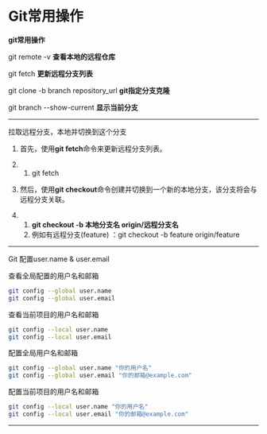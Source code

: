# Git常用操作

**git常用操作**

git remote -v  **查看本地的远程仓库**

git fetch **更新远程分支列表**

git clone -b branch repository_url **git指定分支克隆**

git branch --show-current **显示当前分支**

----

拉取远程分支，本地并切换到这个分支

1. 首先，使用**git fetch**命令来更新远程分支列表。

1. 1. git fetch

1. 然后，使用**git checkout**命令创建并切换到一个新的本地分支，该分支将会与远程分支关联。

1. 1. **git checkout -b 本地分支名 origin/远程分支名**
   2. 例如有远程分支(feature)  ：git checkout -b feature origin/feature

----

Git 配置user.name & user.email

查看全局配置的用户名和邮箱

```bash
git config --global user.name
git config --global user.email
```

查看当前项目的用户名和邮箱

```bash
git config --local user.name
git config --local user.email
```

配置全局用户名和邮箱

```bash
git config --global user.name "你的用户名"
git config --global user.email "你的邮箱@example.com"
```

配置当前项目的用户名和邮箱

```bash
git config --local user.name "你的用户名"
git config --local user.email "你的邮箱@example.com"
```

----
